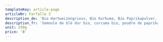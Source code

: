 ```yaml
---
templateKey: article-page
articleNr: Farfalle 3
description_de: 'Bio Hartweizengriess, Bio Kurkuma, Bio Paprikapulver, Bio Spinat'
description_fr: 'Semoule de blé dur bio, curcuma bio, poudre de paprika bio, épinards bio'
unit: 250g
price: '8'
---
```


